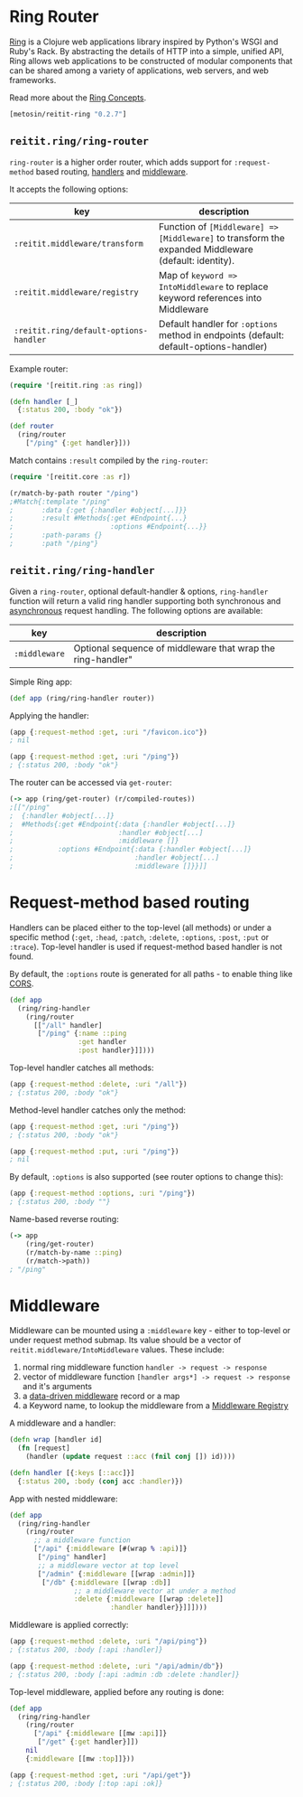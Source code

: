 # Ring Router

[Ring](https://github.com/ring-clojure/ring) is a Clojure web applications library inspired by Python's WSGI and Ruby's Rack. By abstracting the details of HTTP into a simple, unified API, Ring allows web applications to be constructed of modular components that can be shared among a variety of applications, web servers, and web frameworks.

Read more about the [Ring Concepts](https://github.com/ring-clojure/ring/wiki/Concepts).

```clj
[metosin/reitit-ring "0.2.7"]
```

## `reitit.ring/ring-router`

`ring-router` is a higher order router, which adds support for `:request-method` based routing, [handlers](https://github.com/ring-clojure/ring/wiki/Concepts#handlers) and [middleware](https://github.com/ring-clojure/ring/wiki/Concepts#middleware).
 
 It accepts the following options:

| key                                    | description |
| ---------------------------------------|-------------|
| `:reitit.middleware/transform`         | Function of `[Middleware] => [Middleware]` to transform the expanded Middleware (default: identity).
| `:reitit.middleware/registry`          | Map of `keyword => IntoMiddleware` to replace keyword references into Middleware
| `:reitit.ring/default-options-handler` | Default handler for `:options` method in endpoints (default: default-options-handler)

Example router:

```clj
(require '[reitit.ring :as ring])

(defn handler [_]
  {:status 200, :body "ok"})

(def router
  (ring/router
    ["/ping" {:get handler}]))
```

Match contains `:result` compiled by the `ring-router`:

```clj
(require '[reitit.core :as r])

(r/match-by-path router "/ping")
;#Match{:template "/ping"
;       :data {:get {:handler #object[...]}}
;       :result #Methods{:get #Endpoint{...}
;                        :options #Endpoint{...}}
;       :path-params {}
;       :path "/ping"}
```

## `reitit.ring/ring-handler`

Given a `ring-router`, optional default-handler & options, `ring-handler` function will return a valid ring handler supporting both synchronous and [asynchronous](https://www.booleanknot.com/blog/2016/07/15/asynchronous-ring.html) request handling. The following options are available:

| key           | description |
| --------------|-------------|
| `:middleware` | Optional sequence of middleware that wrap the ring-handler"

Simple Ring app:

```clj
(def app (ring/ring-handler router))
```

Applying the handler:

```clj
(app {:request-method :get, :uri "/favicon.ico"})
; nil
```

```clj
(app {:request-method :get, :uri "/ping"})
; {:status 200, :body "ok"}
```

The router can be accessed via `get-router`:

```clj
(-> app (ring/get-router) (r/compiled-routes))
;[["/ping"
;  {:handler #object[...]}
;  #Methods{:get #Endpoint{:data {:handler #object[...]}
;                          :handler #object[...]
;                          :middleware []}
;           :options #Endpoint{:data {:handler #object[...]}
;                              :handler #object[...]
;                              :middleware []}}]]
```

# Request-method based routing

Handlers can be placed either to the top-level (all methods) or under a specific method (`:get`, `:head`, `:patch`, `:delete`, `:options`, `:post`, `:put` or `:trace`). Top-level handler is used if request-method based handler is not found. 

By default, the `:options` route is generated for all paths - to enable thing like [CORS](https://en.wikipedia.org/wiki/Cross-origin_resource_sharing).

```clj
(def app
  (ring/ring-handler
    (ring/router
      [["/all" handler]
       ["/ping" {:name ::ping
                 :get handler
                 :post handler}]])))
```

Top-level handler catches all methods:

```clj
(app {:request-method :delete, :uri "/all"})
; {:status 200, :body "ok"}
```

Method-level handler catches only the method:

```clj
(app {:request-method :get, :uri "/ping"})
; {:status 200, :body "ok"}

(app {:request-method :put, :uri "/ping"})
; nil
```

By default, `:options` is also supported (see router options to change this):

```clj
(app {:request-method :options, :uri "/ping"})
; {:status 200, :body ""}
```

Name-based reverse routing:

```clj
(-> app
    (ring/get-router)
    (r/match-by-name ::ping)
    (r/match->path))
; "/ping"
```

# Middleware

Middleware can be mounted using a `:middleware` key - either to top-level or under request method submap. Its value should be a vector of `reitit.middleware/IntoMiddleware` values. These include:

1. normal ring middleware function `handler -> request -> response`
2. vector of middleware function `[handler args*] -> request -> response` and it's arguments
3. a [data-driven middleware](data_driven_middleware.md) record or a map
4. a Keyword name, to lookup the middleware from a [Middleware Registry](middleware_registry.md)

A middleware and a handler:

```clj
(defn wrap [handler id]
  (fn [request]
    (handler (update request ::acc (fnil conj []) id))))

(defn handler [{:keys [::acc]}]
  {:status 200, :body (conj acc :handler)})
```

App with nested middleware:

```clj
(def app
  (ring/ring-handler
    (ring/router
      ;; a middleware function
      ["/api" {:middleware [#(wrap % :api)]}
       ["/ping" handler]
       ;; a middleware vector at top level
       ["/admin" {:middleware [[wrap :admin]]}
        ["/db" {:middleware [[wrap :db]]
                ;; a middleware vector at under a method
                :delete {:middleware [[wrap :delete]]
                         :handler handler}}]]])))
```

Middleware is applied correctly:

```clj
(app {:request-method :delete, :uri "/api/ping"})
; {:status 200, :body [:api :handler]}
```

```clj
(app {:request-method :delete, :uri "/api/admin/db"})
; {:status 200, :body [:api :admin :db :delete :handler]}
```

Top-level middleware, applied before any routing is done:

```clj
(def app
  (ring/ring-handler
    (ring/router
      ["/api" {:middleware [[mw :api]]}
       ["/get" {:get handler}]])
    nil 
    {:middleware [[mw :top]]}))

(app {:request-method :get, :uri "/api/get"})
; {:status 200, :body [:top :api :ok]}
```
